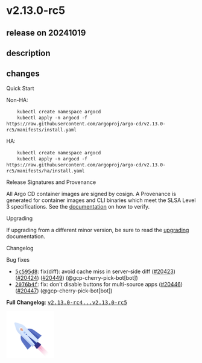 # v2.13.0-rc5

## release on 20241019

## description

## changes

Quick Start

Non-HA:

        kubectl create namespace argocd
        kubectl apply -n argocd -f https://raw.githubusercontent.com/argoproj/argo-cd/v2.13.0-rc5/manifests/install.yaml

HA:

        kubectl create namespace argocd
        kubectl apply -n argocd -f https://raw.githubusercontent.com/argoproj/argo-cd/v2.13.0-rc5/manifests/ha/install.yaml

Release Signatures and Provenance

All Argo CD container images are signed by cosign. A Provenance is generated for container images and CLI binaries which meet the SLSA Level 3 specifications. See the <a href="https://argo-cd.readthedocs.io/en/stable/operator-manual/signed-release-assets" rel="nofollow">documentation</a> on how to verify.

Upgrading

If upgrading from a different minor version, be sure to read the <a href="https://argo-cd.readthedocs.io/en/stable/operator-manual/upgrading/overview/" rel="nofollow">upgrading</a> documentation.

Changelog

Bug fixes

* <a class="commit-link" data-hovercard-type="commit" data-hovercard-url="https://github.com/argoproj/argo-cd/commit/5c595d841090329f641c841f85811b0423635d32/hovercard" href="https://github.com/argoproj/argo-cd/commit/5c595d841090329f641c841f85811b0423635d32"><tt>5c595d8</tt></a>: fix(diff): avoid cache miss in server-side diff (<a class="issue-link js-issue-link" data-error-text="Failed to load title" data-id="2594964409" data-permission-text="Title is private" data-url="https://github.com/argoproj/argo-cd/issues/20423" data-hovercard-type="issue" data-hovercard-url="/argoproj/argo-cd/issues/20423/hovercard" href="https://github.com/argoproj/argo-cd/issues/20423">#20423</a>) (<a class="issue-link js-issue-link" data-error-text="Failed to load title" data-id="2594967893" data-permission-text="Title is private" data-url="https://github.com/argoproj/argo-cd/issues/20424" data-hovercard-type="pull_request" data-hovercard-url="/argoproj/argo-cd/pull/20424/hovercard" href="https://github.com/argoproj/argo-cd/pull/20424">#20424</a>) (<a class="issue-link js-issue-link" data-error-text="Failed to load title" data-id="2597543250" data-permission-text="Title is private" data-url="https://github.com/argoproj/argo-cd/issues/20449" data-hovercard-type="pull_request" data-hovercard-url="/argoproj/argo-cd/pull/20449/hovercard" href="https://github.com/argoproj/argo-cd/pull/20449">#20449</a>) (@gcp-cherry-pick-bot[bot])
* <a class="commit-link" data-hovercard-type="commit" data-hovercard-url="https://github.com/argoproj/argo-cd/commit/2076b4f73cd3c6fb1e429ddebb327d186201fc83/hovercard" href="https://github.com/argoproj/argo-cd/commit/2076b4f73cd3c6fb1e429ddebb327d186201fc83"><tt>2076b4f</tt></a>: fix: don't disable buttons for multi-source apps (<a class="issue-link js-issue-link" data-error-text="Failed to load title" data-id="2597337682" data-permission-text="Title is private" data-url="https://github.com/argoproj/argo-cd/issues/20446" data-hovercard-type="pull_request" data-hovercard-url="/argoproj/argo-cd/pull/20446/hovercard" href="https://github.com/argoproj/argo-cd/pull/20446">#20446</a>) (<a class="issue-link js-issue-link" data-error-text="Failed to load title" data-id="2597501554" data-permission-text="Title is private" data-url="https://github.com/argoproj/argo-cd/issues/20447" data-hovercard-type="pull_request" data-hovercard-url="/argoproj/argo-cd/pull/20447/hovercard" href="https://github.com/argoproj/argo-cd/pull/20447">#20447</a>) (@gcp-cherry-pick-bot[bot])

<strong>Full Changelog</strong>: <a class="commit-link" href="https://github.com/argoproj/argo-cd/compare/v2.13.0-rc4...v2.13.0-rc5"><tt>v2.13.0-rc4...v2.13.0-rc5</tt></a>

<a href="https://argoproj.github.io/cd/" rel="nofollow"><img src="https://raw.githubusercontent.com/argoproj/argo-site/master/content/pages/cd/gitops-cd.png" width="25%" style="max-width: 100%;"></a>


